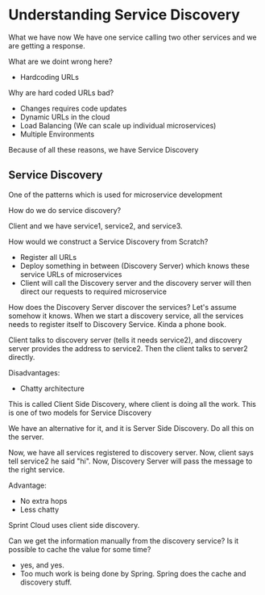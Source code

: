 # Understanding Service Discovery

What we have now
We have one service calling two other services and we are getting a response.

What are we doint wrong here?
- Hardcoding URLs

Why are hard coded URLs bad?
- Changes requires code updates
- Dynamic URLs in the cloud
- Load Balancing (We can scale up individual microservices)
- Multiple Environments

Because of all these reasons, we have Service Discovery

## Service Discovery
One of the patterns which is used for microservice development

How do we do service discovery?

Client and we have service1, service2, and service3.

How would we construct a Service Discovery from Scratch?
- Register all URLs
- Deploy something in between (Discovery Server) which knows these service URLs of microservices
- Client will call the Discovery server and the discovery server will then direct our requests to required microservice

How does the Discovery Server discover the services?
Let's assume somehow it knows.
When we start a discovery service, all the services needs to register itself to Discovery Service.
Kinda a phone book. 

Client talks to discovery server (tells it needs service2), and discovery server provides the address to service2. Then the client talks to server2 directly.

Disadvantages:
- Chatty architecture

This is called Client Side Discovery, where client is doing all the work.
This is one of two models for Service Discovery

We have an alternative for it, and it is Server Side Discovery.
Do all this on the server.

Now, we have all services registered to discovery server.
Now, client says tell service2 he said "hi".
Now, Discovery Server will pass the message to the right service.

Advantage:
- No extra hops
- Less chatty

Sprint Cloud uses client side discovery.

Can we get the information manually from the discovery service? Is it possible to cache the value for some time?
- yes, and yes.
- Too much work is being done by Spring. Spring does the cache and discovery stuff.
